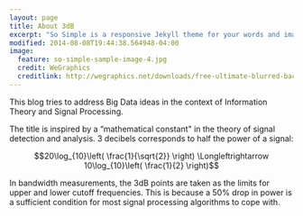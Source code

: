 ```yaml
---
layout: page
title: About 3dB
excerpt: "So Simple is a responsive Jekyll theme for your words and images."
modified: 2014-08-08T19:44:38.564948-04:00
image:
  feature: so-simple-sample-image-4.jpg
  credit: WeGraphics
  creditlink: http://wegraphics.net/downloads/free-ultimate-blurred-background-pack/
---
```


This blog tries to address Big Data ideas in the context of Information Theory and Signal Processing.

The title is inspired by a “mathematical constant" in the theory of signal detection and analysis.  3 decibels corresponds to half the power of a signal:

$$20\log_{10}\left( \frac{1}{\sqrt{2}} \right) \Longleftrightarrow 10\log_{10}\left( \frac{1}{2} \right)$$

In bandwidth measurements, the 3dB points are taken as the limits for upper and lower cutoff frequencies.  This is because a 50% drop in power is a sufficient condition for most signal processing algorithms to cope with.

[^1]: Example: *domain.com/category-name/post-title*